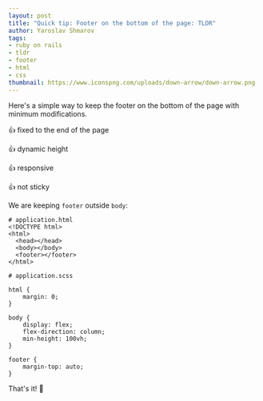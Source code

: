 ```yaml
---
layout: post
title: "Quick tip: Footer on the bottom of the page: TLDR"
author: Yaroslav Shmarov
tags: 
- ruby on rails
- tldr
- footer
- html
- css
thumbnail: https://www.iconspng.com/uploads/down-arrow/down-arrow.png
---
```


Here's a simple way to keep the footer on the bottom of the page with minimum modifications.

👍 fixed to the end of the page

👍 dynamic height

👍 responsive

👍 not sticky

We are keeping `footer` outside `body`:

```
# application.html
<!DOCTYPE html>
<html>
  <head></head>
  <body></body>
  <footer></footer>
</html>
```

```
# application.scss

html {
    margin: 0;
}

body {
    display: flex;
    flex-direction: column;
    min-height: 100vh;
}

footer {
    margin-top: auto;
}
```

That's it! 🤠
